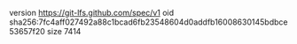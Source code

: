 version https://git-lfs.github.com/spec/v1
oid sha256:7fc4aff027492a88c1bcad6fb23548604d0addfb16008630145bdbce53657f20
size 7414
